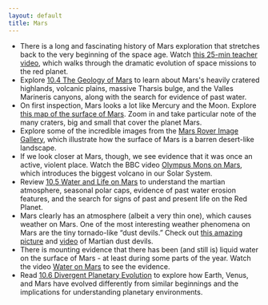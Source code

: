 ```yaml
---
layout: default
title: Mars
---
```


- There is a long and fascinating history of Mars exploration that stretches back to the very beginning of the space age. Watch [this 25-min teacher video](https://youtu.be/UMhXoNL4JZQ?t=13), which walks through the dramatic evolution of space missions to the red planet. 
- Explore [10.4 The Geology of Mars](https://openstax.org/books/astronomy-2e/pages/10-4-the-geology-of-mars) to learn about Mars's heavily cratered highlands, volcanic plains, massive Tharsis bulge, and the Valles Marineris canyons, along with the search for evidence of past water.
- On first inspection, Mars looks a lot like Mercury and the Moon. Explore [this map of the surface of Mars](https://www.google.com/maps/space/mars/). Zoom in and take particular note of the many craters, big and small that cover the planet Mars.
- Explore some of the incredible images from the [Mars Rover Image Gallery](http://www.nasa.gov/mission_pages/msl/images/index.html), which illustrate how the surface of Mars is a barren desert-like landscape.
- If we look closer at Mars, though, we see evidence that it was once an active, violent place. Watch the BBC video [Olympus Mons on Mars](https://storage.googleapis.com/avh-astro-videos/Olympus%20Mons%20on%20Mars.webm), which introduces the biggest volcano in our Solar System.
- Review [10.5 Water and Life on Mars](https://openstax.org/books/astronomy-2e/pages/10-5-water-and-life-on-mars) to understand the martian atmosphere, seasonal polar caps, evidence of past water erosion features, and the search for signs of past and present life on the Red Planet.
- Mars clearly has an atmosphere (albeit a very thin one), which causes weather on Mars. One of the most interesting weather phenomena on Mars are the tiny tornado-like “dust devils.” Check out [this amazing picture](https://upload.wikimedia.org/wikipedia/commons/c/c0/The_Serpent_Dust_Devil_on_Mars_PIA15116.jpg) and [video](https://upload.wikimedia.org/wikipedia/commons/f/fe/Marsdustdevil2.gif) of Martian dust devils. 
- There is mounting evidence that there has been (and still is) liquid water on the surface of Mars - at least during some parts of the year. Watch the video [Water on Mars](https://youtu.be/DzEpbhcIcPc?t=13) to see the evidence.
- Read [10.6 Divergent Planetary Evolution](https://openstax.org/books/astronomy-2e/pages/10-6-divergent-planetary-evolution) to explore how Earth, Venus, and Mars have evolved differently from similar beginnings and the implications for understanding planetary environments.
